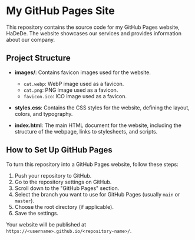 # My GitHub Pages Site

This repository contains the source code for my GitHub Pages website, HaDeDe. The website showcases our services and provides information about our company.

## Project Structure

- **images/**: Contains favicon images used for the website.
  - `cat.webp`: WebP image used as a favicon.
  - `cat.png`: PNG image used as a favicon.
  - `favicon.ico`: ICO image used as a favicon.
  
- **styles.css**: Contains the CSS styles for the website, defining the layout, colors, and typography.

- **index.html**: The main HTML document for the website, including the structure of the webpage, links to stylesheets, and scripts.

## How to Set Up GitHub Pages

To turn this repository into a GitHub Pages website, follow these steps:

1. Push your repository to GitHub.
2. Go to the repository settings on GitHub.
3. Scroll down to the "GitHub Pages" section.
4. Select the branch you want to use for GitHub Pages (usually `main` or `master`).
5. Choose the root directory (if applicable).
6. Save the settings.

Your website will be published at `https://<username>.github.io/<repository-name>/`.